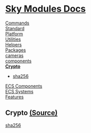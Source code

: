 <!--- This Crypto was auto-generated using "pnpm exec sky readme" --> 

# [Sky Modules Docs](../README.md)

[Commands](..%2F%5Fcommands%2FREADME.md)   
[Standard](..%2Fstandard%2FREADME.md)   
[Platform](..%2Fplatform%2FREADME.md)   
[Utilities](..%2Futilities%2FREADME.md)   
[Helpers](..%2Fhelpers%2FREADME.md)   
[Packages](..%2Fpkgs%2FREADME.md)   
[cameras](..%2Fcameras%2FREADME.md)   
[components](..%2Fcomponents%2FREADME.md)   
**[Crypto](..%2Fcrypto%2FREADME.md)**   
* [sha256](..%2Fcrypto%2Fsha256%2FREADME.md)
  
[ECS Components](..%2Fecs-components%2FREADME.md)   
[ECS Systems](..%2Fecs-systems%2FREADME.md)   
[Features](..%2Ffeatures%2FREADME.md)   

## Crypto [(Source)](..%2Fcrypto%2F)

[sha256](..%2Fcrypto%2Fsha256%2FREADME.md)   
  